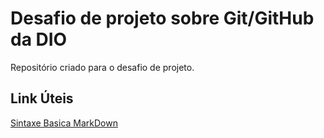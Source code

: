 # Desafio de projeto sobre Git/GitHub da DIO
Repositório criado para o desafio de projeto.

## Link Úteis
[Sintaxe Basica MarkDown](https://www.markdownguide.org/basic-syntax/)
